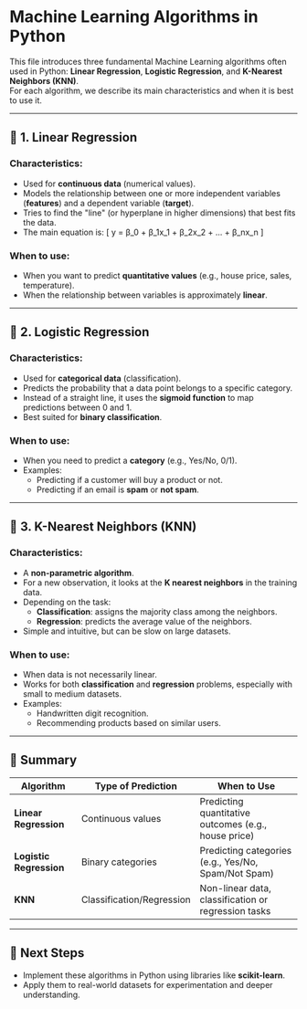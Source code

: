 # Machine Learning Algorithms in Python

This file introduces three fundamental Machine Learning algorithms often used in Python: **Linear Regression**, **Logistic Regression**, and **K-Nearest Neighbors (KNN)**.  
For each algorithm, we describe its main characteristics and when it is best to use it.

---

## 🔹 1. Linear Regression
### Characteristics:
- Used for **continuous data** (numerical values).
- Models the relationship between one or more independent variables (**features**) and a dependent variable (**target**).
- Tries to find the "line" (or hyperplane in higher dimensions) that best fits the data.
- The main equation is:
  \[
  y = β_0 + β_1x_1 + β_2x_2 + ... + β_nx_n
  \]

### When to use:
- When you want to predict **quantitative values** (e.g., house price, sales, temperature).
- When the relationship between variables is approximately **linear**.

---

## 🔹 2. Logistic Regression
### Characteristics:
- Used for **categorical data** (classification).
- Predicts the probability that a data point belongs to a specific category.
- Instead of a straight line, it uses the **sigmoid function** to map predictions between 0 and 1.
- Best suited for **binary classification**.

### When to use:
- When you need to predict a **category** (e.g., Yes/No, 0/1).
- Examples:
  - Predicting if a customer will buy a product or not.
  - Predicting if an email is **spam** or **not spam**.

---

## 🔹 3. K-Nearest Neighbors (KNN)
### Characteristics:
- A **non-parametric algorithm**.
- For a new observation, it looks at the **K nearest neighbors** in the training data.
- Depending on the task:
  - **Classification**: assigns the majority class among the neighbors.
  - **Regression**: predicts the average value of the neighbors.
- Simple and intuitive, but can be slow on large datasets.

### When to use:
- When data is not necessarily linear.
- Works for both **classification** and **regression** problems, especially with small to medium datasets.
- Examples:
  - Handwritten digit recognition.
  - Recommending products based on similar users.

---

## 📌 Summary
| Algorithm             | Type of Prediction    | When to Use                                     |
|-----------------------|-----------------------|------------------------------------------------|
| **Linear Regression** | Continuous values     | Predicting quantitative outcomes (e.g., house price) |
| **Logistic Regression** | Binary categories   | Predicting categories (e.g., Yes/No, Spam/Not Spam) |
| **KNN**               | Classification/Regression | Non-linear data, classification or regression tasks |

---

## 🚀 Next Steps
- Implement these algorithms in Python using libraries like **scikit-learn**.
- Apply them to real-world datasets for experimentation and deeper understanding.
